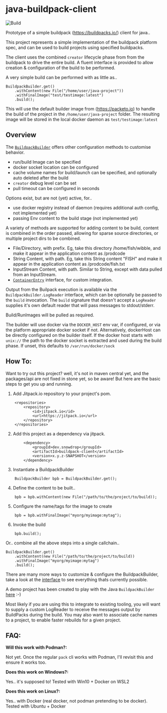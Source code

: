 # java-buildpack-client

![Build](https://github.com/snowdrop/java-buildpack-client/actions/workflows/build.yml/badge.svg)


Prototype of a simple buildpack (https://buildpacks.io/) client for java.. 

This project represents a simple implementation of the buildpack platform spec, 
and can be used to build projects using specified buildpacks. 

The client uses the combined `creator` lifecycle phase from from the buildpack to 
drive the entire build. A fluent interface is provided to allow creation & configuration
of the build to be performed. 

A very simple build can be performed with as little as.. 
```
BuildpackBuilder.get()
    .withContent(new File("/home/user/java-project"))
    .withFinalImage("test/testimage:latest")
    .build();
```

This will use the default builder image from (https://packeto.io) to handle the build
of the project in the `/home/user/java-project` folder. The resulting image will 
be stored in the local docker daemon as `test/testimage:latest`

## Overview

The [`BuildpackBuilder`](src/main/java/dev/snowdrop/buildpack/BuildpackBuilder.java) offers other configuration methods to customise behavior. 

- run/build Image can be specified
- docker socket location can be configured
- cache volume names for build/launch can be specified, and optionally auto deleted after the build
- `creator` debug level can be set
- pull timeout can be configured in seconds

Options exist, but are not (yet) active, for.. 

- use docker registry instead of daemon (requires additional auth config, not implemented yet)
- passing Env content to the build stage (not implemented yet)

A variety of methods are supported for adding content to be build, content is combined in the order
passed, allowing for sparse source directories, or multiple project dirs to be combined. 

- File/Directory, with prefix. Eg, take this directory /home/fish/wibble, and make it appear in the application content as /prodcode
- String Content, with path. Eg, take this String content "FISH" and make it appear in the application content as /prodcode/fish.txt
- InputStream Content, with path. Similar to String, except with data pulled from an InputStream.
- [`ContainerEntry`](src/main/java/dev/snowdrop/buildpack/docker/ContainerEntry.java) interface, for custom integration.

Output from the Builpack execution is available via the `BuildpackBuilder.LogReader` interface, which can be optionally be passed 
to the `build` invocation. The `build` signature that doesn't accept a `LogReader` supplies it's own default reader that will pass
messages to stdout/stderr.

Build/RunImages will be pulled as required. 

The builder will use docker via the `DOCKER_HOST` env var, if configured, or via the platform appropriate docker socket if not.
Alternatively, dockerHost can be directly configured on the builder itself. If the docker host starts with `unix://` the path to the
docker socket is extracted and used during the build phase. If unset, this defaults to `/var/run/docker/sock`

## How To:

Want to try out this project? well, it's not in maven central yet, and the packages/api are not fixed in stone yet, so be aware! But here are the basic steps to get you up and running. 

1. Add Jitpack.io repository to your project's pom. 
```
	<repositories>
		<repository>
		    <id>jitpack.io</id>
		    <url>https://jitpack.io</url>
		</repository>
	</repositories>
```

2. Add this project as a dependency via jitpack. 
```
        <dependency>
            <groupId>dev.snowdrop</groupId>
            <artifactId>buildpack-client</artifactId>
            <version>x.y.z-SNAPSHOT</version>
        </dependency> 
```

3. Instantiate a BuildpackBuilder
```
    BuildpackBuilder bpb = BuildpackBuilder.get();
```

4. Define the content to be built..
```
    bpb = bpb.withContent(new File("/path/to/the/project/to/build));
```

5. Configure the name/tags for the image to create
```
    bpb = bpb.withFinalImage("myorg/myimage:mytag");
```

6. Invoke the build
```
    bpb.build();
```

Or.. combine all the above steps into a single callchain.. 
```
BuildpackBuilder.get()
    .withContent(new File("/path/to/the/project/to/build))
    .withFinalImage("myorg/myimage:mytag")
    .build();
```

There are many more ways to customize & configure the BuildpackBuilder, take a look at the [interface](src/main/java/dev/snowdrop/buildpack/BuildpackBuilder.java) to see everything thats currently possible. 

A demo project has been created to play with the Java `BuildpackBuilder` [here](https://github.com/snowdrop/java-buildpack-demo) :-)

Most likely if you are using this to integrate to existing tooling, you will want to supply a custom LogReader to receive the messages output by BuildPacks during the build. You may also want to associate cache names to a project, to enable faster rebuilds for a given project. 

## FAQ:

**Will this work with Podman?:**

Not yet. Once the regular `pack` cli works with Podman, I'll revisit this and ensure it works too. 

**Does this work on Windows?:**

Yes.. it's supposed to! 
Tested with Win10 + Docker on WSL2

**Does this work on Linux?:**

Yes.. with Docker (real docker, not podman pretending to be docker). 
Tested with Ubuntu + Docker



